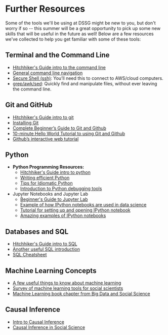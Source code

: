# Further Resources

Some of the tools we'll be using at DSSG might be new to you, but don't worry if so -- this summer will be a great opportunity to pick up some new skills that will be useful in the future as well! Below are a few resources we've collected to help you get familiar with some of these tools:


## Terminal and the Command Line

- [Hitchhiker's Guide intro to the command line](../../command-line-tools/)
- [General command line navigation](http://linuxcommand.org/)
- [Secure Shell (ssh)](http://code.tutsplus.com/tutorials/ssh-what-and-how--net-25138): You’ll need this to connect to AWS/cloud computers.
- [grep/awk/sed](http://www-users.york.ac.uk/~mijp1/teaching/2nd_year_Comp_Lab/guides/grep_awk_sed.pdf): Quickly find and manipulate files, without ever leaving the command line.


## Git and GitHub

- [Hitchhiker's Guide intro to git](../../git-and-github/)
- [Installing Git](http://git-scm.com/book/en/v2/Getting-Started-Installing-Git)
- [Complete Beginner’s Guide to Git and Github](http://readwrite.com/2013/09/30/understanding-github-a-journey-for-beginners-part-1)
- [10-minute Hello World Tutorial to using Git and Github](https://guides.github.com/activities/hello-world/)
- [Github’s interactive web tutorial](https://try.github.io/levels/1/challenges/1)


## Python

- **Python Programming Resources:**
    - [Hitchhiker's Guide intro to python](../../../software/basic_python)
    - [Writing efficient Python](https://www.memonic.com/user/pneff/folder/python/id/1bufp)
    - [Tips for Idiomatic Python](https://web.archive.org/web/20180411011411/http://python.net/~goodger/projects/pycon/2007/idiomatic/handout.html)
    - [Introduction to Python debugging tools](https://web.archive.org/web/20141209082719/https://blog.safaribooksonline.com/2014/11/18/intro-python-debugger/)
- Jupyter Notebooks and Jupyter Lab
    - [Beginner's Guide to Jupyter Lab](https://medium.com/@brianray_7981/jupyterlab-first-impressions-e6d70d8a175d)
    - [Example of how IPython notebooks are used in data science](http://nbviewer.ipython.org/github/jvns/talks/blob/master/pydatanyc2013/PyData%20NYC%202013%20tutorial.ipynb)
    - [Tutorial for setting up and opening IPython notebook](http://opentechschool.github.io/python-data-intro/core/notebook.html)
    - [Amazing examples of IPython notebooks](https://github.com/jupyter/jupyter/wiki/A-gallery-of-interesting-Jupyter-and-IPython-Notebooks)


## Databases and SQL

- [Hitchhiker's Guide intro to SQL](../../../software/basic_sql)
- [Another useful SQL introduction]( http://joshualande.com/)
- [SQL Cheatsheet](https://gist.github.com/hofmannsven/9164408)


## Machine Learning Concepts

- [A few useful things to know about machine learning](http://homes.cs.washington.edu/~pedrod/papers/cacm12.pdf)
- [Survey of machine learning tools for social scientists](http://people.ischool.berkeley.edu/~hal/Papers/2013/ml.pdf)
- [Machine Learning book chapter from Big Data and Social Science](https://github.com/dssg/hitchhikers-guide/blob/master/sources/curriculum/3_modeling_and_machine_learning/machine-learning/mlchapter.pdf)


## Causal Inference

- [Intro to Causal Inference](http://dholakia.web.rice.edu/CausalInference.pdf)
- [Causal Inference in Social Science](http://people.ischool.berkeley.edu/~hal/Papers/2015/cause03.pdf)

